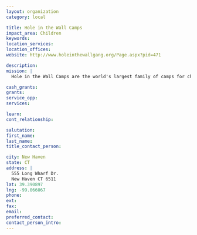 ```yaml
---
layout: organization
category: local

title: Hole in the Wall Camps
impact_area: Children
keywords: 
location_services: 
location_offices: 
website: http://www.holeinthewallgang.org/Page.aspx?pid=471

description: 
mission: |
  Hole in the Wall Camps are the world's largest family of camps for children with serious illnesses and life threatening conditions. Children with cancer, sickle cell anemia, HIV/AIDS, and many other conditions come to Camp to experience the simple joys of childhood, without compromising any of their medical needs thanks to our state-of-the-art medical care.

cash_grants: 
grants: 
service_opp: 
services: 

learn: 
cont_relationship: 

salutation: 
first_name: 
last_name: 
title_contact_person: 

city: New Haven
state: CT
address: |
  555 Long Wharf Dr.  
  New Haven CT 6511
lat: 39.390897
lng: -99.066067
phone: 
ext: 
fax: 
email: 
preferred_contact: 
contact_person_intro: 
---
```


